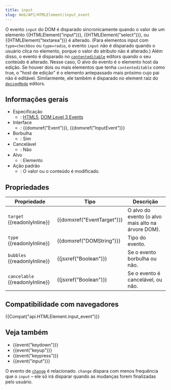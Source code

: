```yaml
---
title: input
slug: Web/API/HTMLElement/input_event
---
```


O evento `input` do DOM é disparado sincronicamente quando o valor de um elemento {{HTMLElement("input")}}, {{HTMLElement("select")}}, ou {{HTMLElement("textarea")}} é alterado. (Para elementos input com `type=checkbox` ou `type=radio`, o evento `input` não é disparado quando o usuário clica no elemento, porque o valor do atributo não é alterado.) Além disso, o evento é disparado no [`contenteditable`](/pt-BR/docs/Web/API/HTMLElement/contentEditable) editors quando o seu conteúdo é alterado. Nesse caso, O alvo do evento é o elemento host da edição. Se houver dois ou mais elementos que tenha `contenteditable` como true, o "host de edição" é o elemento antepassado mais próximo cujo pai não é editável. Similarmente, ele também é disparado no element raiz do [`designMode`](/pt-BR/docs/Web/API/Document/designMode) editors.

## Informações gerais

- Especificação
  - : [HTML5](https://html.spec.whatwg.org/multipage/forms.html#event-input-input), [DOM Level 3 Events](https://dvcs.w3.org/hg/dom3events/raw-file/tip/html/DOM3-Events.html#event-type-input)
- Interface
  - : {{domxref("Event")}}, {{domxref("InputEvent")}}
- Borbulha
  - : Sim
- Cancelável
  - : Não
- Alvo
  - : Elemento
- Ação padrão
  - : O valor ou o conteúdo é modificado.

## Propriedades

| Propriedade                           | Tipo                                 | Descrição                                          |
| ------------------------------------- | ------------------------------------ | -------------------------------------------------- |
| `target` {{readonlyInline}}     | {{domxref("EventTarget")}} | O alvo do evento (o alvo mais alto na árvore DOM). |
| `type` {{readonlyInline}}       | {{domxref("DOMString")}}     | Tipo do evento.                                    |
| `bubbles` {{readonlyInline}}    | {{jsxref("Boolean")}}         | Se o evento borbulha ou não.                       |
| `cancelable` {{readonlyInline}} | {{jsxref("Boolean")}}         | Se o evento é cancelável, ou não.                  |

## Compatibilidade com navegadores

{{Compat("api.HTMLElement.input_event")}}

## Veja também

- {{event("keydown")}}
- {{event("keyup")}}
- {{event("keypress")}}
- {{event("input")}}

O evento de [`change`](/pt-BR/docs/Web/Reference/Events/change) é relacionado. `change` dispara com menos frequência que o `input` – ele só irá disparar quando as mudanças forem finalizadas pelo usuário.
